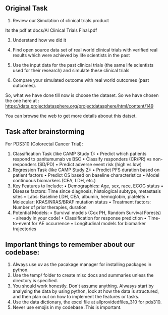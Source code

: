 ## Original Task
1. Review our Simulation of clinical trials product

Its the pdf at docs/AI Clinical Trials Final.pdf


3. Understand how we did it

4. Find open source data set of real world clinical trials with verified real results which were achieved by life scientists in the past 

5. Use the input data for the past clinical trials (the same life scientists used for their research) and simulate these clinical trials

6. Compare your simulated outcome with real world outcomes (past outcomes).

So, what we have done till now is choose the dataset. So we have chosen the one here at :
https://data.projectdatasphere.org/projectdatasphere/html/content/149

You can browse the web to get more details aboout this datset.

## Task after brainstorming
For PDS310 (Colorectal Cancer Trial):
  1. Classification Task (like CAMP Study 1):
    • Predict which patients respond to panitumumab vs BSC
    • Classify responders (CR/PR) vs non-responders (SD/PD)
    • Predict adverse event risk (high vs low)
  2. Regression Task (like CAMP Study 2):
    • Predict PFS duration based on patient factors
    • Predict OS based on baseline characteristics
    • Model continuous biomarkers (CEA, LDH, etc.)
  3. Key Features to Include:
    • Demographics: Age, sex, race, ECOG status
    • Disease factors: Time since diagnosis, histological subtype, metastasis sites
    • Labs: Baseline LDH, CEA, albumin, hemoglobin, platelets
    • Molecular: KRAS/NRAS/BRAF mutation status
    • Treatment factors: Number of prior therapies, duration
  4. Potential Models:
    • Survival models (Cox PH, Random Survival Forests) - already in your code!
    • Classification for response prediction
    • Time-to-event for AE occurrence
    • Longitudinal models for biomarker trajectories

## Important things to remember about our codebase:
1. Always use uv as the pacakage manager for installing packages in python. 
2. Use the temp/ folder to create misc docs and summaries unless the directory is specified.
3. You should work honestly. Don't assume anything. Alwasys start by analysing the data by using python, look at how the data is structured, and then plan out on how to implement the features or tasks. 
4. Use the data dictionary, the excel file at allprovidedfiles_310 for pds310.
5. Never use emojis in my codebase .This is important.